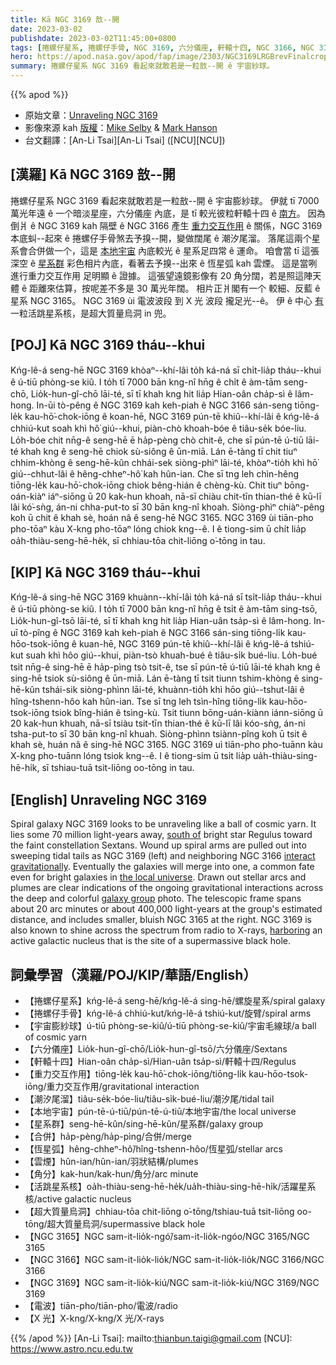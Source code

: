 ```yaml
---
title: Kā NGC 3169 敨--開
date: 2023-03-02
publishdate: 2023-03-02T11:45:00+0800
tags: [捲螺仔星系, 捲螺仔手骨, NGC 3169, 六分儀座, 軒轅十四, NGC 3166, NGC 3165, 重力交互作用, 潮汐尾溜, 本地宇宙, 合併, 恆星弧, 雲煙, 角分, 活跳星系核, 超大質量烏洞, 星系群, 宇宙膨紗球, 電波, X 光]
hero: https://apod.nasa.gov/apod/fap/image/2303/NGC3169LRGBrevFinalcropCDK1000_27Feb2023_1024.jpg
summary: 捲螺仔星系 NGC 3169 看起來就敢若是一粒敨--開 ê 宇宙紗球。
---
```


{{% apod %}}

- 原始文章：[Unraveling NGC 3169](https://apod.nasa.gov/apod/ap230302.html)
- 影像來源 kah [版權][copyright]：[Mike Selby](https://www.facebook.com/masterdarksastro/) & [Mark Hanson](https://www.hansonastronomy.com/)
- 台文翻譯：[An-Li Tsai][An-Li Tsai] ([NCU][NCU])

## [漢羅] Kā NGC 3169 敨--開
捲螺仔星系 NGC 3169 看起來就敢若是一粒敨--開 ê 宇宙膨紗球。
伊就 tī 7000 萬光年遠 ê 一个暗淡星座，六分儀座 內底，是 tī 較光彼粒軒轅十四 ê [南方][south of]。
因為 倒爿 ê NGC 3169 kah 隔壁 ê NGC 3166 產生 [重力交互作用][interact gravitationally] ê 關係，NGC 3169 本底虯--起來 ê 捲螺仔手骨煞去予搝--開，變做闊尾 ê 潮汐尾溜。
落尾這兩个星系會合併做一个，這是 [本地宇宙][the local universe] 內底較光 ê 星系足四常 ê 運命。
咱會當 tī 這張深空 ê [星系群][galaxy group] 彩色相片內底，看著去予搝--出來 ê 恆星弧 kah 雲煙。
這是當咧進行重力交互作用 足明顯 ê 證據。
這張望遠鏡影像有 20 角分闊，若是照這陣天體 ê 距離來估算，按呢差不多是 30 萬光年闊。
相片正爿閣有一个 較細、反藍 ê 星系 NGC 3165。
NGC 3169 ùi 電波波段 到 X 光 波段 攏足光--ê。
伊 ê 中心 [有][harboring] 一粒活跳星系核，是超大質量烏洞 in 兜。

## [POJ] Kā NGC 3169 tháu--khui
Kńg-lê-á seng-hē NGC 3169 khòaⁿ--khí-lâi to̍h ká-ná sī chi̍t-lia̍p tháu--khui ê ú-tiū phòng-se kiû.
I to̍h tī 7000 bān kng-nî hn̄g ê chi̍t ê àm-tām seng-chō, Lio̍k-hun-gî-chō lāi-té, sī tī khah kng hit lia̍p Hian-oân cha̍p-sì ê lâm-hong.
In-ūi tò-pêng ê NGC 3169 kah keh-piah ê NGC 3166 sán-seng tiōng-le̍k kau-hō͘-chok-iōng ê koan-hē, NGC 3169 pún-tē khiû--khí-lâi ê kńg-lê-á chhiú-kut soah khì hô͘ giú--khui, piàn-chò khoah-bóe ê tiâu-se̍k bóe-liu.
Lo̍h-bóe chit nn̄g-ê seng-hē ē ha̍p-pèng chò chit-ê, che sī pún-tē ú-tiū lāi-té khah kng ê seng-hē chiok sù-siông ê ūn-miā.
Lán ē-tàng tī chit tiuⁿ chhim-khòng ê seng-hē-kûn chhái-sek siòng-phìⁿ lāi-té, khòaⁿ-tio̍h khì hō͘ giú--chhut-lâi ê hêng-chheⁿ-hô͘ kah hûn-ian.
Che sī tng leh chìn-hêng tiōng-le̍k kau-hō͘-chok-iōng chiok bêng-hián ê chèng-kù.
Chit tiuⁿ bōng-oán-kiàⁿ iáⁿ-siōng ū 20 kak-hun khoah, nā-sī chiàu chit-tīn thian-thé ê kū-lī lâi kó͘-sǹg, án-ni chha-put-to sī 30 bān kng-nî khoah.
Siòng-phìⁿ chiàⁿ-pêng koh ū chit ê khah sè, hoán nâ ê seng-hē NGC 3165.
NGC 3169 ùi tiān-pho pho-tōaⁿ kàu X-kng pho-tōaⁿ lóng chiok kng--ê.
I ê tiong-sim ū chi̍t lia̍p oa̍h-thiàu-seng-hē-he̍k, sī chhiau-tōa chit-liōng o͘-tōng in tau.



## [KIP] Kā NGC 3169 tháu--khui
Kńg-lê-á sing-hē NGC 3169 khuànn--khí-lâi to̍h ká-ná sī tsi̍t-lia̍p tháu--khui ê ú-tiū phòng-se kiû.
I to̍h tī 7000 bān kng-nî hn̄g ê tsi̍t ê àm-tām sing-tsō, Lio̍k-hun-gî-tsō lāi-té, sī tī khah kng hit lia̍p Hian-uân tsa̍p-sì ê lâm-hong.
In-uī tò-pîng ê NGC 3169 kah keh-piah ê NGC 3166 sán-sing tiōng-li̍k kau-hōo-tsok-iōng ê kuan-hē, NGC 3169 pún-tē khiû--khí-lâi ê kńg-lê-á tshiú-kut suah khì hôo giú--khui, piàn-tsò khuah-bué ê tiâu-si̍k bué-liu.
Lo̍h-bué tsit nn̄g-ê sing-hē ē ha̍p-pìng tsò tsit-ê, tse sī pún-tē ú-tiū lāi-té khah kng ê sing-hē tsiok sù-siông ê ūn-miā.
Lán ē-tàng tī tsit tiunn tshim-khòng ê sing-hē-kûn tshái-sik siòng-phìnn lāi-té, khuànn-tio̍h khì hōo giú--tshut-lâi ê hîng-tshenn-hôo kah hûn-ian.
Tse sī tng leh tsìn-hîng tiōng-li̍k kau-hōo-tsok-iōng tsiok bîng-hián ê tsìng-kù.
Tsit tiunn bōng-uán-kiànn iánn-siōng ū 20 kak-hun khuah, nā-sī tsiàu tsit-tīn thian-thé ê kū-lī lâi kóo-sǹg, án-ni tsha-put-to sī 30 bān kng-nî khuah.
Siòng-phìnn tsiànn-pîng koh ū tsit ê khah sè, huán nâ ê sing-hē NGC 3165.
NGC 3169 uì tiān-pho pho-tuānn kàu X-kng pho-tuānn lóng tsiok kng--ê.
I ê tiong-sim ū tsi̍t lia̍p ua̍h-thiàu-sing-hē-hi̍k, sī tshiau-tuā tsit-liōng oo-tōng in tau.



## [English] Unraveling NGC 3169
Spiral galaxy NGC 3169 looks to be unraveling like a ball of cosmic yarn.
It lies some 70 million light-years away, [south of][south of] bright star Regulus toward the faint constellation Sextans.
Wound up spiral arms are pulled out into sweeping tidal tails as NGC 3169 (left) and neighboring NGC 3166 [interact gravitationally][interact gravitationally].
Eventually the galaxies will merge into one, a common fate even for bright galaxies in [the local universe][the local universe].
Drawn out stellar arcs and plumes are clear indications of the ongoing gravitational interactions across the deep and colorful [galaxy group][galaxy group] photo.
The telescopic frame spans about 20 arc minutes or about 400,000 light-years at the group's estimated distance, and includes smaller, bluish NGC 3165 at the right.
NGC 3169 is also known to shine across the spectrum from radio to X-rays, [harboring][harboring] an active galactic nucleus that is the site of a supermassive black hole.



## 詞彙學習（漢羅/POJ/KIP/華語/English）
- 【捲螺仔星系】kńg-lê-á seng-hē/kńg-lê-á sing-hē/螺旋星系/spiral galaxy
- 【捲螺仔手骨】kńg-lê-á chhiú-kut/kńg-lê-á tshiú-kut/旋臂/spiral arms
- 【宇宙膨紗球】ú-tiū phòng-se-kiû/ú-tiū phòng-se-kiû/宇宙毛線球/a ball of cosmic yarn
- 【六分儀座】Lio̍k-hun-gî-chō/Lio̍k-hun-gî-tsō/六分儀座/Sextans
- 【軒轅十四】Hian-oân cha̍p-sì/Hian-uân tsa̍p-sì/軒轅十四/Regulus
- 【重力交互作用】tiōng-le̍k kau-hō͘-chok-iōng/tiōng-li̍k kau-hōo-tsok-iōng/重力交互作用/gravitational interaction
- 【潮汐尾溜】tiâu-se̍k-bóe-liu/tiâu-si̍k-bué-liu/潮汐尾/tidal tail
- 【本地宇宙】pún-tē-ú-tiū/pún-tē-ú-tiū/本地宇宙/the local universe
- 【星系群】seng-hē-kûn/sing-hē-kûn/星系群/galaxy group
- 【合併】ha̍p-pèng/ha̍p-pìng/合併/merge
- 【恆星弧】hêng-chheⁿ-hô͘/hîng-tshenn-hôo/恆星弧/stellar arcs
- 【雲煙】hûn-ian/hûn-ian/羽狀結構/plumes
- 【角分】kak-hun/kak-hun/角分/arc minute
- 【活跳星系核】oa̍h-thiàu-seng-hē-he̍k/ua̍h-thiàu-sing-hē-hi̍k/活躍星系核/active galactic nucleus
- 【超大質量烏洞】chhiau-tōa chit-liōng o͘-tōng/tshiau-tuā tsit-liōng oo-tōng/超大質量烏洞/supermassive black hole
- 【NGC 3165】NGC sam-it-lio̍k-ngó͘/sam-it-lio̍k-ngóo/NGC 3165/NGC 3165
- 【NGC 3166】NGC sam-it-lio̍k-lio̍k/NGC sam-it-lio̍k-lio̍k/NGC 3166/NGC 3166
- 【NGC 3169】NGC sam-it-lio̍k-kiú/NGC sam-it-lio̍k-kiú/NGC 3169/NGC 3169
- 【電波】tiān-pho/tiān-pho/電波/radio
- 【X 光】X-kng/X-kng/X 光/X-rays


{{% /apod %}}
[An-Li Tsai]: mailto:thianbun.taigi@gmail.com
[NCU]: https://www.astro.ncu.edu.tw

[copyright]: https://apod.nasa.gov/apod/fap/lib/about_apod.html#srapply
[License]: https://creativecommons.org/licenses/by/2.0/


[south of]:http://www.eso.org/public/videos/eso1114a/
[interact gravitationally]:https://noirlab.edu/public/images/noao-ngc3166/
[the local universe]:https://apod.nasa.gov/apod/ap230302.htmlap120604.html
[galaxy group]:http://www.atlasoftheuniverse.com/galgrps/leoii.html
[harboring]:http://arxiv.org/abs/0801.4382
